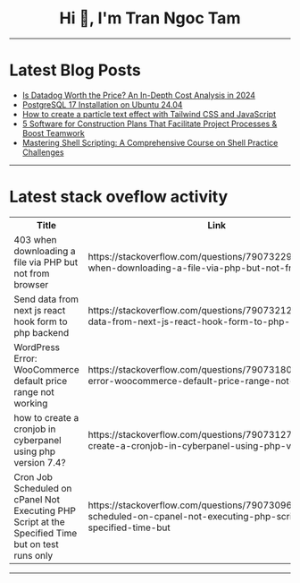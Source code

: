 <h1 align="center">Hi 👋, I'm Tran Ngoc Tam</h1>

---

# Latest Blog Posts 
<!-- BLOG-POST-LIST:START -->
- [Is Datadog Worth the Price? An In-Depth Cost Analysis in 2024](https://dev.to/uptrace/is-datadog-worth-the-price-an-in-depth-cost-analysis-in-2024-1dd4)
- [PostgreSQL 17 Installation on Ubuntu 24.04](https://dev.to/johndotowl/postgresql-17-installation-on-ubuntu-2404-5bfi)
- [How to create a particle text effect with Tailwind CSS and JavaScript](https://dev.to/mike_andreuzza/how-to-create-a-particle-text-effect-with-tailwind-css-and-javascript-65l)
- [5 Software for Construction Plans That Facilitate Project Processes &amp; Boost Teamwork](https://dev.to/thomasy0ung/5-software-for-construction-plans-that-facilitate-project-processes-boost-teamwork-5amn)
- [Mastering Shell Scripting: A Comprehensive Course on Shell Practice Challenges](https://dev.to/labex/mastering-shell-scripting-a-comprehensive-course-on-shell-practice-challenges-31m4)
<!-- BLOG-POST-LIST:END -->

---

# Latest stack oveflow activity
<table>
  <tr><th>Title</th><th>Link</th></tr>
  <!-- STACKOVERFLOW:START --><tr><td>403 when downloading a file via PHP but not from browser</td><td>https://stackoverflow.com/questions/79073229/403-when-downloading-a-file-via-php-but-not-from-browser</td></tr><tr><td>Send data from next js react hook form to php backend</td><td>https://stackoverflow.com/questions/79073212/send-data-from-next-js-react-hook-form-to-php-backend</td></tr><tr><td>WordPress Error: WooCommerce default price range not working</td><td>https://stackoverflow.com/questions/79073180/wordpress-error-woocommerce-default-price-range-not-working</td></tr><tr><td>how to create a cronjob in cyberpanel using php version 7.4?</td><td>https://stackoverflow.com/questions/79073127/how-to-create-a-cronjob-in-cyberpanel-using-php-version-7-4</td></tr><tr><td>Cron Job Scheduled on cPanel Not Executing PHP Script at the Specified Time but on test runs only</td><td>https://stackoverflow.com/questions/79073096/cron-job-scheduled-on-cpanel-not-executing-php-script-at-the-specified-time-but</td></tr><!-- STACKOVERFLOW:END -->
</table>

---



